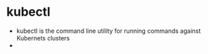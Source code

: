 # kubectl

* kubectl is the command line utility for running commands against Kubernets clusters
* 
